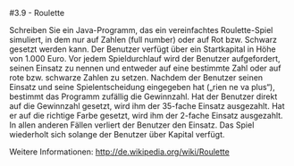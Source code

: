 #3.9 - Roulette

Schreiben Sie ein Java-Programm, das ein vereinfachtes Roulette-Spiel simuliert, in dem nur auf Zahlen (full number) oder auf Rot bzw. Schwarz gesetzt werden kann. Der Benutzer verfügt über ein Startkapital in Höhe von 1.000 Euro. Vor jedem Spieldurchlauf wird der Benutzer aufgefordert, seinen Einsatz zu nennen und entweder auf eine bestimmte Zahl oder auf rote bzw. schwarze Zahlen zu setzen. Nachdem der Benutzer seinen Einsatz und seine Spielentscheidung eingegeben hat („rien ne va plus“), bestimmt das Programm zufällig die Gewinnzahl. Hat der Benutzer direkt auf die Gewinnzahl gesetzt, wird ihm der 35-fache Einsatz ausgezahlt. Hat er auf die richtige Farbe gesetzt, wird ihm der 2-fache Einsatz ausgezahlt. In allen anderen Fällen verliert der Benutzer den Einsatz. Das Spiel wiederholt sich solange der Benutzer über Kapital verfügt.

Weitere Informationen: <http://de.wikipedia.org/wiki/Roulette>